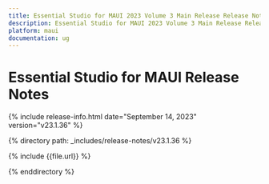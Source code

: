 ```yaml
---
title: Essential Studio for MAUI 2023 Volume 3 Main Release Release Notes  
description: Essential Studio for MAUI 2023 Volume 3 Main Release Release Notes  
platform: maui
documentation: ug
---
```


# Essential Studio for MAUI  Release Notes  

{% include release-info.html date="September 14, 2023"  version="v23.1.36" %} 

{% directory path: _includes/release-notes/v23.1.36 %}

{% include {{file.url}} %}

{% enddirectory %}

